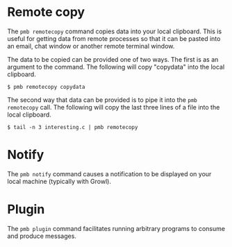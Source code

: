 # Remote copy

The `pmb remotecopy` command copies data into your local clipboard.  This is useful for getting data from remote processes so that it can be pasted into an email, chat window or another remote terminal window.

The data to be copied can be provided one of two ways.  The first is as an argument to the command.  The following will copy "copydata" into the local clipboard.

```
$ pmb remotecopy copydata
```

The second way that data can be provided is to pipe it into the `pmb remotecopy` call.  The following will copy the last three lines of a file into the local clipboard.

```
$ tail -n 3 interesting.c | pmb remotecopy
```

# Notify

The `pmb notify` command causes a notification to be displayed on your local machine (typically with Growl).

# Plugin

The `pmb plugin` command facilitates running arbitrary programs to consume and produce messages.
